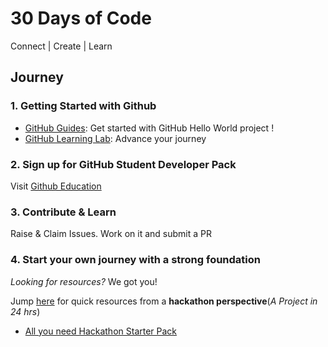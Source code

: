 # 30 Days of Code
Connect | Create | Learn

## Journey

### 1. Getting Started with Github
- [GitHub Guides](https://guides.github.com/activities/hello-world/): Get started with GitHub Hello World project !
- [GitHub Learning Lab](https://lab.github.com/): Advance your journey 

### 2. Sign up for GitHub Student Developer Pack
Visit [Github Education](https://education.github.com/pack/)

### 3. Contribute & Learn
Raise & Claim Issues. Work on it and submit a PR

### 4. Start your own journey with a strong foundation

_Looking for resources?_ We got you! 

Jump [here](https://kaiiyer.me/) for quick resources from a **hackathon perspective**(_A Project in 24 hrs_)
- [All you need Hackathon Starter Pack](https://github.com/kaiiyer/hackathon/)
